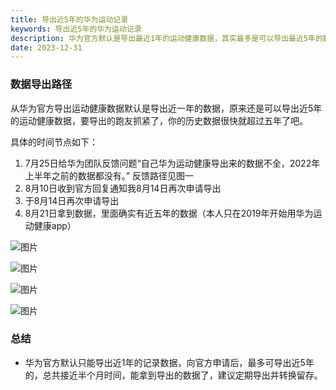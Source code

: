 ```yaml
---
title: 导出近5年的华为运动记录
keywords: 导出近5年的华为运动记录
description: 华为官方默认是导出最近1年的运动健康数据，其实最多是可以导出最近5年的数据的，联系官方等待回复后，再次申请导出，就可以导出最近5年的健康运动记录数据了。
date: 2023-12-31
---
```

### 数据导出路径
从华为官方导出运动健康数据默认是导出近一年的数据，原来还是可以导出近5年的运动健康数据，要导出的跑友抓紧了，你的历史数据很快就超过五年了吧。

具体的时间节点如下：

1. 7月25日给华为团队反馈问题“自己华为运动健康导出来的数据不全，2022年上半年之前的数据都没有。” 反馈路径见图一
2. 8月10日收到官方回复通知我8月14日再次申请导出
3. 于8月14日再次申请导出
4. 8月21日拿到数据，里面确实有近五年的数据（本人只在2019年开始用华为运动健康app）

![图片](/content/huawei5/1.png)

![图片](/content/huawei5/2.png)

![图片](/content/huawei5/3.png)

![图片](/content/huawei5/4.png)

### 总结
- 华为官方默认只能导出近1年的记录数据，向官方申请后，最多可导出近5年的，总共接近半个月时间，能拿到导出的数据了，建议定期导出并转换留存。
